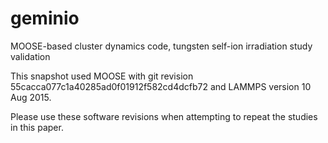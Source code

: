 # geminio
MOOSE-based cluster dynamics code, tungsten self-ion irradiation study validation

This snapshot used MOOSE with git revision 55cacca077c1a40285ad0f01912f582cd4dcfb72 and LAMMPS version 10 Aug 2015.

Please use these software revisions when attempting to repeat the studies in this paper.
